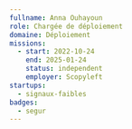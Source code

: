 ```yaml
---
fullname: Anna Ouhayoun
role: Chargée de déploiement
domaine: Déploiement
missions:
  - start: 2022-10-24
    end: 2025-01-24
    status: independent
    employer: Scopyleft
startups:
  - signaux-faibles
badges:
  - segur
---
```



